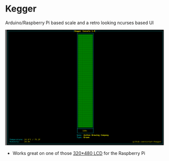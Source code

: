 # Kegger

Arduino/Raspberry Pi based scale and a retro looking ncurses based UI

![Alt text](/ui/doc/sc.png)

* Works great on one of those [320*480 LCD](http://a.co/dLxSgig) for the Raspberry Pi